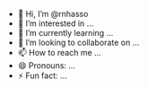 - 👋 Hi, I’m @rnhasso
- 👀 I’m interested in ...
- 🌱 I’m currently learning ...
- 💞️ I’m looking to collaborate on ...
- 📫 How to reach me ...
- 😄 Pronouns: ...
- ⚡ Fun fact: ...

<!---
rnhasso/rnhasso is a ✨ special ✨ repository because its `README.md` (this file) appears on your GitHub profile.
You can click the Preview link to take a look at your changes.
--->
